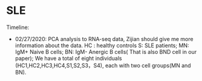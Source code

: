 # SLE

Timeline: 

* 02/27/2020: PCA analysis to RNA-seq data, Zijian should give me more information about the data. HC : healthy controls
S: SLE patients; MN: IgM+ Naive B cells; BN: IgM- Anergic B cells( That is also BND cell in our paper); We have a total of eight individuals (HC1,HC2,HC3,HC4,S1,S2,S3，S4),  each with two cell groups(MN and BN).
